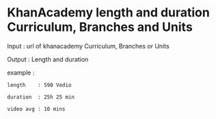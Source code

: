 # KhanAcademy length and duration Curriculum, Branches and Units
  
  Input : url of khanacademy Curriculum, Branches or Units 
  
  Output : Length and duration 
  
  example : 
  
    length    : 590 Vedio
    
    duration  : 25h 25 min
    
    video avg : 10 mins
